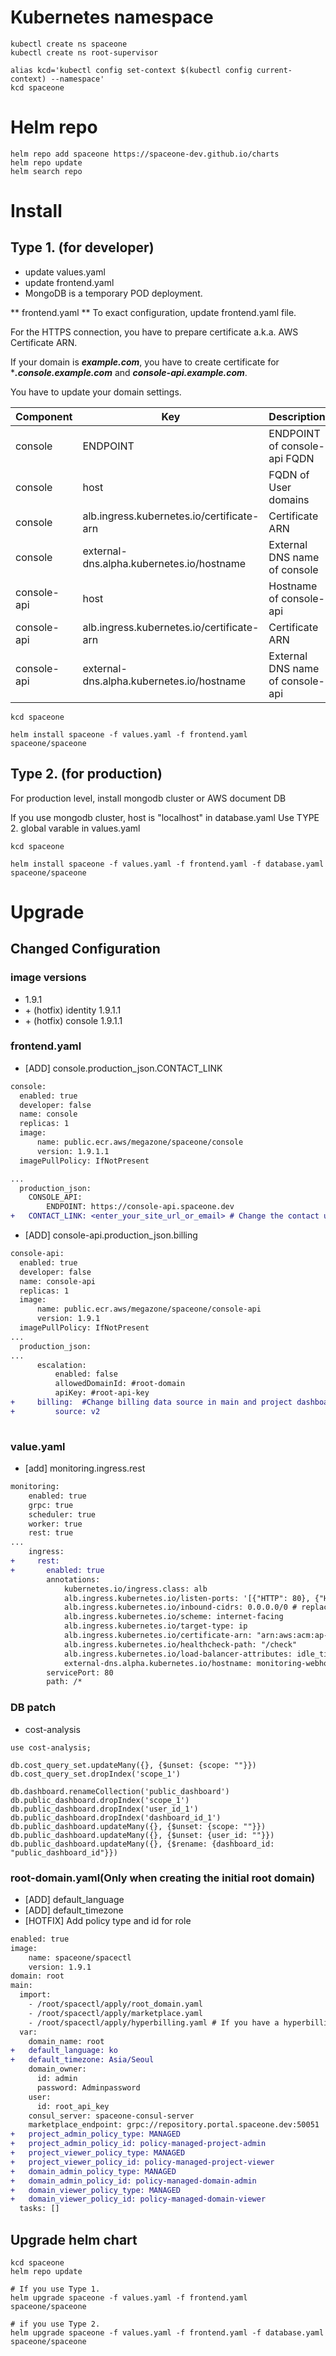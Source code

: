 # Kubernetes namespace

~~~
kubectl create ns spaceone
kubectl create ns root-supervisor

alias kcd='kubectl config set-context $(kubectl config current-context) --namespace'
kcd spaceone
~~~

# Helm repo

~~~
helm repo add spaceone https://spaceone-dev.github.io/charts
helm repo update
helm search repo
~~~

# Install

## Type 1. (for developer)
* update values.yaml
* update frontend.yaml
* MongoDB is a temporary POD deployment.

** frontend.yaml **
To exact configuration, update frontend.yaml file.

For the HTTPS connection, you have to prepare certificate a.k.a. AWS Certificate ARN.

If your domain is ***example.com***, you have to create certificate for ****.console.example.com*** and ***console-api.example.com***.


You have to update your domain settings.

| Component |	Key 				| Description |
| --- 		| --- 				| --- |
| console	| ENDPOINT 			| ENDPOINT of console-api FQDN |
| console	| host				| FQDN of User domains |
| console	| alb.ingress.kubernetes.io/certificate-arn |  Certificate ARN |
| console 	| external-dns.alpha.kubernetes.io/hostname | External DNS name of console	|
| console-api	| host				| Hostname of console-api |
| console-api	| alb.ingress.kubernetes.io/certificate-arn |  Certificate ARN |
| console-api	| external-dns.alpha.kubernetes.io/hostname | External DNS name of console-api	|

~~~
kcd spaceone

helm install spaceone -f values.yaml -f frontend.yaml spaceone/spaceone

~~~


## Type 2. (for production)

For production level, install mongodb cluster or AWS document DB

If you use mongodb cluster,
host is "localhost" in database.yaml
Use TYPE 2. global varable in values.yaml

~~~
kcd spaceone

helm install spaceone -f values.yaml -f frontend.yaml -f database.yaml spaceone/spaceone

~~~


# Upgrade
## Changed Configuration
### image versions
- 1.9.1
- \+ (hotfix) identity 1.9.1.1
- \+ (hotfix) console 1.9.1.1

### frontend.yaml
- [ADD] console.production_json.CONTACT_LINK
```diff
console:
  enabled: true
  developer: false
  name: console
  replicas: 1
  image:
      name: public.ecr.aws/megazone/spaceone/console
      version: 1.9.1.1
  imagePullPolicy: IfNotPresent

...
  production_json:
    CONSOLE_API:
        ENDPOINT: https://console-api.spaceone.dev
+   CONTACT_LINK: <enter_your_site_url_or_email> # Change the contact us link of sign in page
```
- [ADD] console-api.production_json.billing
```diff
console-api:
  enabled: true
  developer: false
  name: console-api
  replicas: 1
  image:
      name: public.ecr.aws/megazone/spaceone/console-api
      version: 1.9.1
  imagePullPolicy: IfNotPresent
...
  production_json:
...
      escalation:
          enabled: false
          allowedDomainId: #root-domain
          apiKey: #root-api-key
+     billing:  #Change billing data source in main and project dashboards
+         source: v2
        
```

### value.yaml
- [add] monitoring.ingress.rest
```diff
monitoring:
    enabled: true
    grpc: true
    scheduler: true
    worker: true
    rest: true
...
    ingress:
+     rest:
+       enabled: true
        annotations:
            kubernetes.io/ingress.class: alb
            alb.ingress.kubernetes.io/listen-ports: '[{"HTTP": 80}, {"HTTPS":443}]'
            alb.ingress.kubernetes.io/inbound-cidrs: 0.0.0.0/0 # replace or leave out
            alb.ingress.kubernetes.io/scheme: internet-facing
            alb.ingress.kubernetes.io/target-type: ip 
            alb.ingress.kubernetes.io/certificate-arn: "arn:aws:acm:ap-northeast-2:111111111111:certificate/11111111-458f-4c5f-b4c5-e3a2eb34caff"
            alb.ingress.kubernetes.io/healthcheck-path: "/check"
            alb.ingress.kubernetes.io/load-balancer-attributes: idle_timeout.timeout_seconds=600
            external-dns.alpha.kubernetes.io/hostname: monitoring-webhook.example.com
        servicePort: 80
        path: /*
```
### DB patch
- cost-analysis
```
use cost-analysis;

db.cost_query_set.updateMany({}, {$unset: {scope: ""}})
db.cost_query_set.dropIndex('scope_1')

db.dashboard.renameCollection('public_dashboard')
db.public_dashboard.dropIndex('scope_1')
db.public_dashboard.dropIndex('user_id_1')
db.public_dashboard.dropIndex('dashboard_id_1')
db.public_dashboard.updateMany({}, {$unset: {scope: ""}})
db.public_dashboard.updateMany({}, {$unset: {user_id: ""}})
db.public_dashboard.updateMany({}, {$rename: {dashboard_id: "public_dashboard_id"}})
```

### root-domain.yaml(Only when creating the initial root domain)
- [ADD] default_language 
- [ADD] default_timezone
- [HOTFIX] Add policy type and id for role
```diff
enabled: true
image:
    name: spaceone/spacectl
    version: 1.9.1
domain: root
main:
  import:
    - /root/spacectl/apply/root_domain.yaml 
    - /root/spacectl/apply/marketplace.yaml
    - /root/spacectl/apply/hyperbilling.yaml # If you have a hyperbilling account
  var:
    domain_name: root
+   default_language: ko
+   default_timezone: Asia/Seoul
    domain_owner:
      id: admin
      password: Adminpassword
    user:
      id: root_api_key
    consul_server: spaceone-consul-server
    marketplace_endpoint: grpc://repository.portal.spaceone.dev:50051
+   project_admin_policy_type: MANAGED
+   project_admin_policy_id: policy-managed-project-admin
+   project_viewer_policy_type: MANAGED
+   project_viewer_policy_id: policy-managed-project-viewer
+   domain_admin_policy_type: MANAGED
+   domain_admin_policy_id: policy-managed-domain-admin
+   domain_viewer_policy_type: MANAGED
+   domain_viewer_policy_id: policy-managed-domain-viewer
  tasks: []
```

## Upgrade helm chart

~~~
kcd spaceone
helm repo update

# If you use Type 1.
helm upgrade spaceone -f values.yaml -f frontend.yaml spaceone/spaceone

# if you use Type 2.
helm upgrade spaceone -f values.yaml -f frontend.yaml -f database.yaml spaceone/spaceone
~~~
